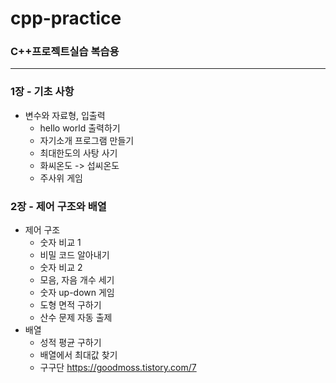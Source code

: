 # cpp-practice

### C++프로젝트실습 복습용
------------

### 1장 - 기초 사항
   + 변수와 자료형, 입출력
     + hello world 출력하기
     + 자기소개 프로그램 만들기
     + 최대한도의 사탕 사기
     + 화씨온도 -> 섭씨온도
     + 주사위 게임

### 2장 - 제어 구조와 배열
   + 제어 구조
     + 숫자 비교 1
     + 비밀 코드 알아내기
     + 숫자 비교 2
     + 모음, 자음 개수 세기
     + 숫자 up-down 게임
     + 도형 면적 구하기
     + 산수 문제 자동 출제
   + 배열
     + 성적 평균 구하기
     + 배열에서 최대값 찾기
     + 구구단 https://goodmoss.tistory.com/7
